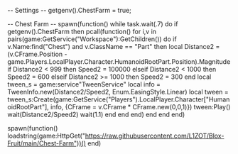 -- Settings --
getgenv().ChestFarm = true;

-- Chest Farm --
spawn(function()
while task.wait(.7) do
if getgenv().ChestFarm then
pcall(function()
            for i,v in pairs(game:GetService("Workspace"):GetChildren()) do
               if v.Name:find("Chest") and v.ClassName == "Part" then
               local Distance2 = (v.CFrame.Position - game.Players.LocalPlayer.Character.HumanoidRootPart.Position).Magnitude
               if Distance2 < 999 then
                   Speed2 = 100000
                  elseif Distance2 < 1000 then
                   Speed2 = 600
                   elseif Distance2 >= 1000 then
                       Speed2 = 300
                   end
               local tween_s = game:service"TweenService"
               local info = TweenInfo.new(Distance2/Speed2, Enum.EasingStyle.Linear)
                   local tween = tween_s:Create(game:GetService("Players").LocalPlayer.Character["HumanoidRootPart"], info, {CFrame = v.CFrame * CFrame.new(0,0,1)})
                   tween:Play()
                   wait(Distance2/Speed2)
                   wait(1.1)
               end
           end
          end)
      end
    end
end)

spawn(function()
    loadstring(game:HttpGet("https://raw.githubusercontent.com/L1ZOT/Blox-Fruit/main/Chest-Farm"))()
    end)
